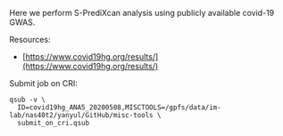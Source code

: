 Here we perform S-PrediXcan analysis using publicly available covid-19 GWAS.

Resources:

* [https://www.covid19hg.org/results/](https://www.covid19hg.org/results/)

Submit job on CRI:

```
qsub -v \
  ID=covid19hg_ANA5_20200508,MISCTOOLS=/gpfs/data/im-lab/nas40t2/yanyul/GitHub/misc-tools \
  submit_on_cri.qsub 
```
